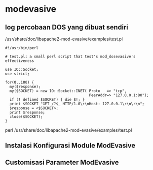 # modevasive

## log percobaan DOS yang dibuat sendiri
/usr/share/doc/libapache2-mod-evasive/examples/test.pl

```
#!/usr/bin/perl

# test.pl: a small perl script that test's mod_dosevasive's effectiveness

use IO::Socket;
use strict;

for(0..100) {
  my($response);
  my($SOCKET) = new IO::Socket::INET( Proto   => "tcp",
                                      PeerAddr=> "127.0.0.1:80");
  if (! defined $SOCKET) { die $!; }
  print $SOCKET "GET /?$_ HTTP/1.0\r\nHost: 127.0.0.1\r\n\r\n";
  $response = <$SOCKET>;
  print $response;
  close($SOCKET);
}
```
perl /usr/share/doc/libapache2-mod-evasive/examples/test.pl



## Instalasi Konfigurasi Module ModEvasive

## Customisasi Parameter ModEvasive
